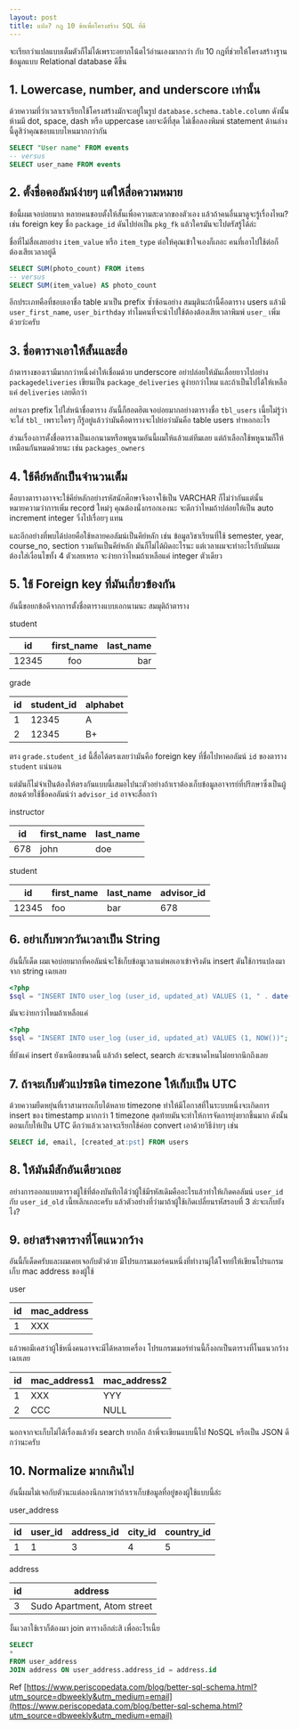 ```yaml
---
layout: post
title: แปล? กฏ 10 ข้อเพื่อโครงสร้าง SQL ที่ดี
---
```


จะเรียกว่าแปลแบบเต็มตัวก็ไม่ได้เพราะอยากโน้ตไว้อ่านเองมากกว่า กับ 10 กฏที่ช่วยให้โครงสร้างฐานข้อมูลแบบ Relational database ดีขึ้น

## 1. Lowercase, number, and underscore เท่านั้น

ด้วยความที่ว่าเวลาเราเรียกใช้โครงสร้างมักจะอยู่ในรูป `database.schema.table.column` ดังนั้นห้ามมี dot, space, dash หรือ uppercase เลยจะดีที่สุด ไม่เชื่อลองพิมพ์ statement ด้านล่างนี้ดูสิว่าคุณชอบแบบไหนมากกว่ากัน

```sql
SELECT "User name" FROM events
-- versus
SELECT user_name FROM events
```

## 2. ตั้งชื่อคอลัมน์ง่ายๆ แต่ให้สื่อความหมาย

ข้อนี้ผมเจอบ่อยมาก หลายคนชอบตั้งให้สั้นเพื่อความสะดวกของตัวเอง แล้วถ้าคนอื่นมาดูจะรู้เรื่องไหม? เช่น foreign key ชื่อ `package_id` ดันไปย่อเป็น `pkg_fk` แล้วใครมันจะไปตรัสรู้ได้ล่ะ

ชื่อที่ไม่สื่อเลยอย่าง `item_value` หรือ `item_type` ต่อให้คุณเข้าใจเองก็เถอะ คนที่เอาไปใช้ต่อก็ต้องเสียเวลาอยู่ดี

```sql
SELECT SUM(photo_count) FROM items
-- versus
SELECT SUM(item_value) AS photo_count
```

อีกประเภทคือที่ชอบเอาชื่อ table มาเป็น prefix ซ้ำซ้อนอย่าง สมมุตินะถ้านี้คือตาราง users แล้วมี `user_first_name`, `user_birthday` ทำไมคนที่จะนำไปใช้ต้องต้องเสียเวลาพิมพ์ `user_` เพิ่มด้วยว่ะครับ

## 3. ชื่อตารางเอาให้สั้นและสื่อ

ถ้าตารางของเรามีมากกว่าหนึ่งคำให้เชื่อมด้วย underscore อย่าปล่อยให้มันเลื่อยยาวไปอย่าง `packagedeliveries` เขียนเป็น `package_deliveries` ดูง่ายกว่าไหม และถ้าเป็นไปได้ให้เหลือแค่ `deliveries` เลยดีกว่า

อย่าเอา prefix ไปใส่หน้าชื่อตาราง อันนี้ก็ฮอตฮิตเจอบ่อยมากอย่างตารางชื่อ `tbl_users` เนี้ยไม่รู้ว่าจะใส่ `tbl_` เพราะใครๆ ก็รู้อยู่แล้วว่ามันคือตารางจะไปย่อว่ามันคือ table users ทำหอกอะไร

ส่วนเรื่องการตั้งชื่อตารางเป็นเอกนามหรือพหูนามอันนี้ผมให้แล้วแต่ทีมเลย แต่ถ้าเลือกใช้พหูนามก็ให้เหมือนกันหมดด้วยนะ เช่น `packages_owners`

## 4. ใช้คีย์หลักเป็นจำนวนเต็ม

คือบางตารางอาจจะใช้คีย์หลักอย่างรหัสนักศึกษาจึงอาจใช้เป็น VARCHAR ก็ไม่ว่ากันแต่นั้นหมายความว่าการเพิ่ม record ใหม่ๆ คุณต้องนั่งกรอกเองนะ จะดีกว่าไหมถ้าปล่อยให้เป็น auto increment integer วิ่งไปเรื่อยๆ แทน

และอีกอย่างที่พบได้บ่อยคือใช้หลายคอลัมน์เป็นคีย์หลัก เช่น ข้อมูลวิชาเรียนที่ใช้ semester, year, course_no, section รวมกันเป็นคีย์หลัก มันก็ไม่ได้ผิดอะไรนะ แต่เวลาผมจะทำอะไรกับมันผมต้องใส่เงื่อนไขทั้ง 4 ตัวเลยเหรอ จะง่ายกว่าไหมถ้าเหลือแค่ integer ตัวเดียว

## 5. ใช้ Foreign key ที่มันเกี่ยวข้องกัน

อันนี้ขอยกข้อดีจากการตั้งชื่อตารางแบบเอกนามนะ สมมุติถ้าตาราง

student

|id|first_name|last_name|
|---|:-:|--:|
|12345|foo|bar|

grade

|id|student_id|alphabet|
|---|---|---|
|1|12345|A|
|2|12345|B+|

ตรง `grade.student_id` นี้สื่อได้ตรงเลยว่ามันคือ foreign key ที่ชื่อไปหาคอลัมน์ `id` ของตาราง `student` แน่นอน

แต่มันก็ไม่จำเป็นต้องให้ตรงกันแบบนี้เสมอไปนะตัวอย่างถ้าเราต้องเก็บข้อมูลอาจารย์ที่ปรึกษาซึ่งเป็นผู้สอนด้วยใช้ชื่อคอลัมน์ว่า `advisor_id` อาจจะสื่อกว่า

instructor

|id|first_name|last_name|
|---|---|---|
|678|john|doe|

student

|id|first_name|last_name|advisor_id|
|---|---|---|---|
|12345|foo|bar|678|

## 6. อย่าเก็บพวกวันเวลาเป็น String

อันนี้ก็เด็ด ผมเจอบ่อยมากที่คอลัมน์จะใช้เก็บข้อมูเวลาแต่พอเอาเข้าจริงดัน insert ดันใช้การแปลงมาจาก string เฉยเลย

```php
<?php
$sql = "INSERT INTO user_log (user_id, updated_at) VALUES (1, " . date() . ")";
```

มันจะง่ายกว่าไหมถ้าเหลือแค่

```php
<?php
$sql = "INSERT INTO user_log (user_id, updated_at) VALUES (1, NOW())";
```

ที่ยังแค่ insert ยังเหนือยขนาดนี้ แล้วถ้า select, search ล่ะจะขนาดไหนไม่อยากนึกถึงเลย

## 7. ถ้าจะเก็บตัวแปรชนิด timezone ให้เก็บเป็น UTC

ด้วยความยืดหยุ่นที่เราสามารถเก็บได้หลาย timezone ทำให้มีโอกาสที่ในระบบหนึ่งจะเกิดการ insert ของ timestamp มากกว่า 1 timezone สุดท้ายมันจะทำให้การจัดการยุ่งยากขึ้นมาก ดังนั้นตอนเก็บให้เป็น UTC ดีกว่าแล้วเวลาจะเรียกใช้ค่อย convert เอาด้วยวิธีง่ายๆ เช่น

```sql
SELECT id, email, [created_at:pst] FROM users
```

## 8. ให้มันมีสักอันเดียวเถอะ

อย่างการออกแบบตารางผู้ใช้ที่ต้องบันทึกได้ว่าผู้ใช้มีรหัสเดิมคืออะไรแล้วทำให้เกิดคอลัมน์ `user_id` กับ `user_id_old` เนี้ยเลิกเถอะครับ แล้วตัวอย่างที่ว่ามาถ้าผู้ใช้เกิดเปลี่ยนรหัสรอบที่ 3 ล่ะจะเก็บยังไง?

## 9. อย่าสร้างตารางที่โตแนวกว้าง

อันนี้ก็เด็ดครับและผมเคยเจอกับตัวด้วย มีโปรแกรมเมอร์คนหนึ่งที่ทำงานjได้โจทย์ให้เขียนโปรแกรมเก็บ mac address ของผู้ใช้

user

|id|mac_address|
|---|---|
|1|XXX|

แล้วพอมีเคสว่าผู้ใช้หนึ่งคนอาจจะมีได้หลายเครื่อง โปรแกรมเมอร์ท่านนี้ก็งอกเป็นตารางที่โนแนวกว้างเฉยเลย

|id|mac_address1|mac_address2|
|---|---|---|
|1|XXX|YYY|
|2|CCC|NULL|

นอกจากจะเก็บไม่ได้เรื่องแล้วยัง search ยากอีก ถ้าพี่จะเขียนแบบนี้ไป NoSQL หรือเป็น JSON ดีกว่านะครับ

## 10. Normalize มากเกินไป

อันนี้ผมไม่เจอกับตัวนะแต่ลองนึกภาพว่าถ้าเราเก็บข้อมูลที่อยู่ของผู้ใช้แบบนี้ล่ะ

user_address

|id|user_id|address_id|city_id|country_id|
|---|---|---|---|---|
|1|1|3|4|5|

address

|id|address|
|---|---|
|3|Sudo Apartment, Atom street|

งั้นเวลาใช้เราก็ต้องมา join ตารางอีกล่ะสิ เพื่ออะไรเนี้ย

```sql
SELECT
*
FROM user_address
JOIN address ON user_address.address_id = address.id
```

Ref [https://www.periscopedata.com/blog/better-sql-schema.html?utm_source=dbweekly&utm_medium=email](https://www.periscopedata.com/blog/better-sql-schema.html?utm_source=dbweekly&utm_medium=email)
